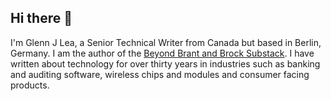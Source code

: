 ## Hi there 👋

I'm Glenn J Lea, a Senior Technical Writer from Canada but based in Berlin, Germany. I am the author of the [Beyond Brant and Brock Substack](https://glennjlea.substack.com/). I have written about technology for over thirty years in industries such as banking and auditing software, wireless chips and modules and consumer facing products.
